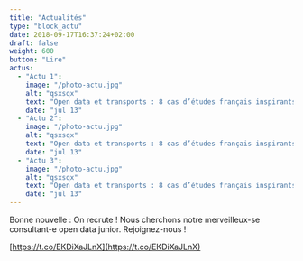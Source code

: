 ```yaml
---
title: "Actualités"
type: "block_actu"
date: 2018-09-17T16:37:24+02:00
draft: false
weight: 600
button: "Lire"
actus:
  - "Actu 1":
    image: "/photo-actu.jpg"
    alt: "qsxsqx"
    text: "Open data et transports : 8 cas d’études français inspirants (3/3)"
    date: "jul 13"
  - "Actu 2":
    image: "/photo-actu.jpg"
    alt: "qsxsqx"
    text: "Open data et transports : 8 cas d’études français inspirants (3/3)"
    date: "jul 13"
  - "Actu 3":
    image: "/photo-actu.jpg"
    alt: "qsxsqx"
    text: "Open data et transports : 8 cas d’études français inspirants (3/3)"
    date: "jul 13"
---
```


Bonne nouvelle : On recrute ! Nous cherchons notre merveilleux-se consultant-e open data junior. Rejoignez-nous !

[https://t.co/EKDiXaJLnX](https://t.co/EKDiXaJLnX)